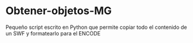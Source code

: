 # Obtener-objetos-MG
Pequeño script escrito en Python que permite copiar todo el contenido de un SWF y formatearlo para el ENCODE
